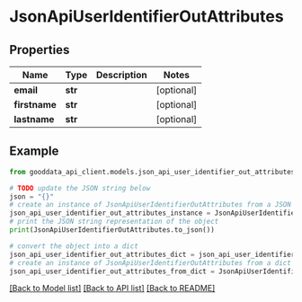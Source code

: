 # JsonApiUserIdentifierOutAttributes


## Properties

Name | Type | Description | Notes
------------ | ------------- | ------------- | -------------
**email** | **str** |  | [optional] 
**firstname** | **str** |  | [optional] 
**lastname** | **str** |  | [optional] 

## Example

```python
from gooddata_api_client.models.json_api_user_identifier_out_attributes import JsonApiUserIdentifierOutAttributes

# TODO update the JSON string below
json = "{}"
# create an instance of JsonApiUserIdentifierOutAttributes from a JSON string
json_api_user_identifier_out_attributes_instance = JsonApiUserIdentifierOutAttributes.from_json(json)
# print the JSON string representation of the object
print(JsonApiUserIdentifierOutAttributes.to_json())

# convert the object into a dict
json_api_user_identifier_out_attributes_dict = json_api_user_identifier_out_attributes_instance.to_dict()
# create an instance of JsonApiUserIdentifierOutAttributes from a dict
json_api_user_identifier_out_attributes_from_dict = JsonApiUserIdentifierOutAttributes.from_dict(json_api_user_identifier_out_attributes_dict)
```
[[Back to Model list]](../README.md#documentation-for-models) [[Back to API list]](../README.md#documentation-for-api-endpoints) [[Back to README]](../README.md)


